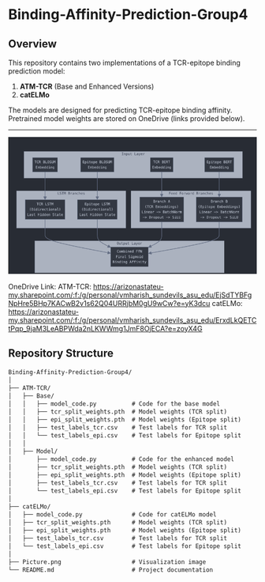 # **Binding-Affinity-Prediction-Group4**

## **Overview**
This repository contains two implementations of a TCR-epitope binding prediction model:  
1. **ATM-TCR** (Base and Enhanced Versions)  
2. **catELMo**  

The models are designed for predicting TCR-epitope binding affinity. Pretrained model weights are stored on OneDrive (links provided below).

---

![alt text](https://github.com/sqVish99/Binding-Affinity-Prediction-Group4/blob/main/Picture.png?raw=true)

OneDrive Link: 
ATM-TCR: https://arizonastateu-my.sharepoint.com/:f:/g/personal/vmharish_sundevils_asu_edu/EjSdTYBFgNpHre5BHp7KACwB2v1s62Q04URRjbM0gU9wCw?e=yK3dcu
catELMo: https://arizonastateu-my.sharepoint.com/:f:/g/personal/vmharish_sundevils_asu_edu/ErxdLkQETCtPqp_9jaM3LeABPWda2nLKWWmg1JmF8OjECA?e=zoyX4G

## **Repository Structure**

```plaintext
Binding-Affinity-Prediction-Group4/
│
├── ATM-TCR/
│   ├── Base/
│   │   ├── model_code.py          # Code for the base model
│   │   ├── tcr_split_weights.pth  # Model weights (TCR split)
│   │   ├── epi_split_weights.pth  # Model weights (Epitope split)
│   │   ├── test_labels_tcr.csv    # Test labels for TCR split
│   │   └── test_labels_epi.csv    # Test labels for Epitope split
│   │
│   ├── Model/
│       ├── model_code.py          # Code for the enhanced model
│       ├── tcr_split_weights.pth  # Model weights (TCR split)
│       ├── epi_split_weights.pth  # Model weights (Epitope split)
│       ├── test_labels_tcr.csv    # Test labels for TCR split
│       └── test_labels_epi.csv    # Test labels for Epitope split
│
├── catELMo/
│   ├── model_code.py              # Code for catELMo model
│   ├── tcr_split_weights.pth      # Model weights (TCR split)
│   ├── epi_split_weights.pth      # Model weights (Epitope split)
│   ├── test_labels_tcr.csv        # Test labels for TCR split
│   └── test_labels_epi.csv        # Test labels for Epitope split
│
├── Picture.png                    # Visualization image
└── README.md                      # Project documentation

